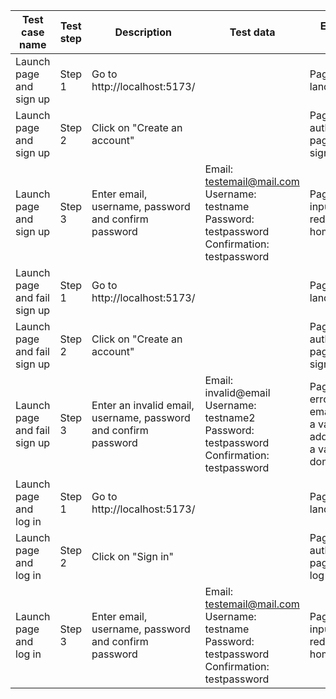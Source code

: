 | Test case name               | Test step | Description                                                     | Test data                                                                                                   | Expected result                                                                     | Actual result                                                                       | Pass/Fail |
|------------------------------|-----------|-----------------------------------------------------------------|-------------------------------------------------------------------------------------------------------------|-------------------------------------------------------------------------------------|-------------------------------------------------------------------------------------|------|
| Launch page and sign up      | Step 1    | Go to http://localhost:5173/                                    |                                                                                                             | Page loads landing page                                                             | Page loads landing page                                                             | Pass |
| Launch page and sign up      | Step 2    | Click on "Create an account"                                    |                                                                                                             | Page loads authentication page in the sign up mode                                  | Page loads authentication page in the sign up mode                                  | Pass |
| Launch page and sign up      | Step 3    | Enter email, username, password and confirm password            | Email: testemail@mail.com<br/>Username: testname<br/> Password: testpassword<br/>Confirmation: testpassword | Page accepts input and redirects to home page                                       | Page accepts input and redirects to home page                                       | Pass |
| Launch page and fail sign up | Step 1    | Go to http://localhost:5173/                                    |                                                                                                             | Page loads landing page                                                             | Page loads landing page                                                             | Pass |
| Launch page and fail sign up | Step 2    | Click on "Create an account"                                    |                                                                                                             | Page loads authentication page in the sign up mode                                  | Page loads authentication page in the sign up mode                                  | Pass |
| Launch page and fail sign up | Step 3    | Enter an invalid email, username, password and confirm password | Email: invalid@email<br/>Username: testname2<br/> Password: testpassword<br/>Confirmation: testpassword     | Page displays error: "The email must be a valid email address with a valid domain." | Page displays error: "The email must be a valid email address with a valid domain." | Pass |
| Launch page and log in       | Step 1    | Go to http://localhost:5173/                                    |                                                                                                             | Page loads landing page                                                             | Page loads landing page                                                             | Pass |
| Launch page and log in       | Step 2    | Click on "Sign in"                                              |                                                                                                             | Page loads authentication page in the log in mode                                   | Page loads authentication page in the log in mode                                   | Pass |
| Launch page and log in       | Step 3    | Enter email, username, password and confirm password            | Email: testemail@mail.com<br/>Username: testname<br/> Password: testpassword<br/>Confirmation: testpassword | Page accepts input and redirects to home page                                       | Page accepts input and redirects to home page                                       | Pass |
